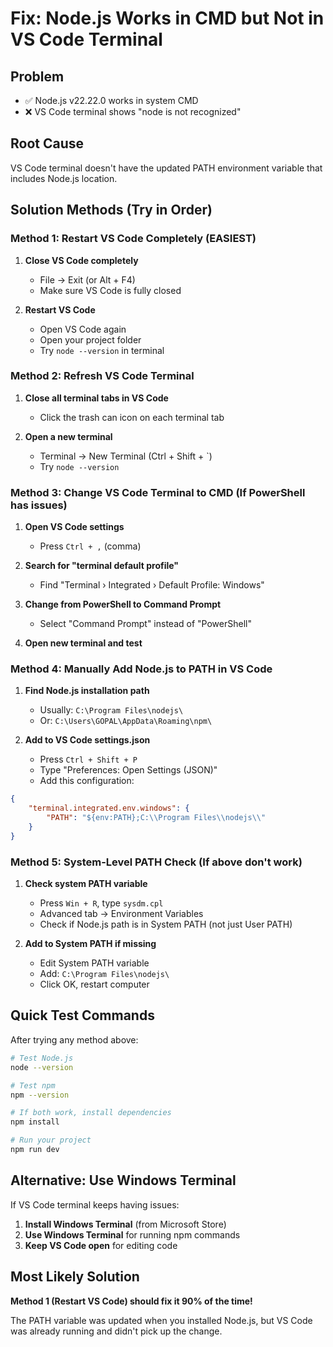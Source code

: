 # Fix: Node.js Works in CMD but Not in VS Code Terminal

## Problem
- ✅ Node.js v22.22.0 works in system CMD
- ❌ VS Code terminal shows "node is not recognized"

## Root Cause
VS Code terminal doesn't have the updated PATH environment variable that includes Node.js location.

## Solution Methods (Try in Order)

### Method 1: Restart VS Code Completely (EASIEST)

1. **Close VS Code completely**
   - File → Exit (or Alt + F4)
   - Make sure VS Code is fully closed

2. **Restart VS Code**
   - Open VS Code again
   - Open your project folder
   - Try `node --version` in terminal

### Method 2: Refresh VS Code Terminal

1. **Close all terminal tabs in VS Code**
   - Click the trash can icon on each terminal tab

2. **Open a new terminal**
   - Terminal → New Terminal (Ctrl + Shift + `)
   - Try `node --version`

### Method 3: Change VS Code Terminal to CMD (If PowerShell has issues)

1. **Open VS Code settings**
   - Press `Ctrl + ,` (comma)

2. **Search for "terminal default profile"**
   - Find "Terminal › Integrated › Default Profile: Windows"

3. **Change from PowerShell to Command Prompt**
   - Select "Command Prompt" instead of "PowerShell"

4. **Open new terminal and test**

### Method 4: Manually Add Node.js to PATH in VS Code

1. **Find Node.js installation path**
   - Usually: `C:\Program Files\nodejs\`
   - Or: `C:\Users\GOPAL\AppData\Roaming\npm\`

2. **Add to VS Code settings.json**
   - Press `Ctrl + Shift + P`
   - Type "Preferences: Open Settings (JSON)"
   - Add this configuration:

```json
{
    "terminal.integrated.env.windows": {
        "PATH": "${env:PATH};C:\\Program Files\\nodejs\\"
    }
}
```

### Method 5: System-Level PATH Check (If above don't work)

1. **Check system PATH variable**
   - Press `Win + R`, type `sysdm.cpl`
   - Advanced tab → Environment Variables
   - Check if Node.js path is in System PATH (not just User PATH)

2. **Add to System PATH if missing**
   - Edit System PATH variable
   - Add: `C:\Program Files\nodejs\`
   - Click OK, restart computer

## Quick Test Commands

After trying any method above:

```bash
# Test Node.js
node --version

# Test npm
npm --version

# If both work, install dependencies
npm install

# Run your project
npm run dev
```

## Alternative: Use Windows Terminal

If VS Code terminal keeps having issues:

1. **Install Windows Terminal** (from Microsoft Store)
2. **Use Windows Terminal** for running npm commands
3. **Keep VS Code open** for editing code

## Most Likely Solution

**Method 1 (Restart VS Code) should fix it 90% of the time!**

The PATH variable was updated when you installed Node.js, but VS Code was already running and didn't pick up the change.